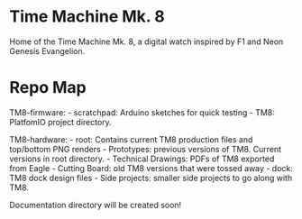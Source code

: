 # Time Machine Mk. 8
Home of the Time Machine Mk. 8, a digital watch inspired by F1 and Neon Genesis Evangelion.

# Repo Map
TM8-firmware:
	- scratchpad: Arduino sketches for quick testing
	- TM8: PlatfomIO project directory.

TM8-hardware:
	- root: Contains current TM8 production files and top/bottom PNG renders
	- Prototypes: previous versions of TM8. Current versions in root directory.
	- Technical Drawings: PDFs of TM8 exported from Eagle
	- Cutting Board: old TM8 versions that were tossed away
	- dock: TM8 dock design files
	- Side projects: smaller side projects to go along with TM8.

Documentation directory will be created soon!

